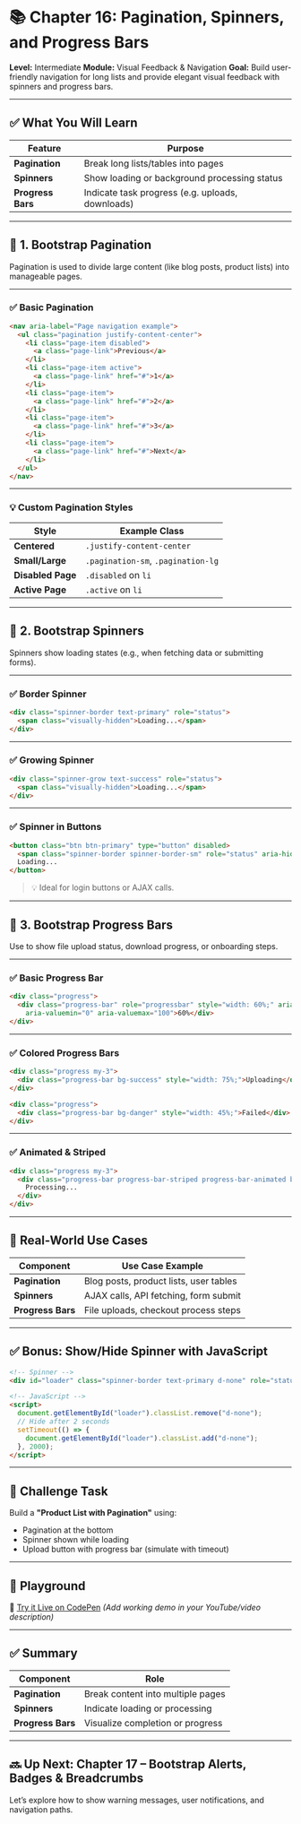 # 📚 Chapter 16: Pagination, Spinners, and Progress Bars

**Level:** Intermediate
**Module:** Visual Feedback & Navigation
**Goal:** Build user-friendly navigation for long lists and provide elegant visual feedback with spinners and progress bars.

---

## ✅ What You Will Learn

| Feature           | Purpose                                          |
| ----------------- | ------------------------------------------------ |
| **Pagination**    | Break long lists/tables into pages               |
| **Spinners**      | Show loading or background processing status     |
| **Progress Bars** | Indicate task progress (e.g. uploads, downloads) |

---

## 🔹 1. Bootstrap Pagination

Pagination is used to divide large content (like blog posts, product lists) into manageable pages.

---

### ✅ Basic Pagination

```html
<nav aria-label="Page navigation example">
  <ul class="pagination justify-content-center">
    <li class="page-item disabled">
      <a class="page-link">Previous</a>
    </li>
    <li class="page-item active">
      <a class="page-link" href="#">1</a>
    </li>
    <li class="page-item">
      <a class="page-link" href="#">2</a>
    </li>
    <li class="page-item">
      <a class="page-link" href="#">3</a>
    </li>
    <li class="page-item">
      <a class="page-link" href="#">Next</a>
    </li>
  </ul>
</nav>
```

---

### 💡 Custom Pagination Styles

| Style             | Example Class                      |
| ----------------- | ---------------------------------- |
| **Centered**      | `.justify-content-center`          |
| **Small/Large**   | `.pagination-sm`, `.pagination-lg` |
| **Disabled Page** | `.disabled` on `li`                |
| **Active Page**   | `.active` on `li`                  |

---

## 🔹 2. Bootstrap Spinners

Spinners show loading states (e.g., when fetching data or submitting forms).

---

### ✅ Border Spinner

```html
<div class="spinner-border text-primary" role="status">
  <span class="visually-hidden">Loading...</span>
</div>
```

---

### ✅ Growing Spinner

```html
<div class="spinner-grow text-success" role="status">
  <span class="visually-hidden">Loading...</span>
</div>
```

---

### ✅ Spinner in Buttons

```html
<button class="btn btn-primary" type="button" disabled>
  <span class="spinner-border spinner-border-sm" role="status" aria-hidden="true"></span>
  Loading...
</button>
```

> 💡 Ideal for login buttons or AJAX calls.

---

## 🔹 3. Bootstrap Progress Bars

Use to show file upload status, download progress, or onboarding steps.

---

### ✅ Basic Progress Bar

```html
<div class="progress">
  <div class="progress-bar" role="progressbar" style="width: 60%;" aria-valuenow="60"
    aria-valuemin="0" aria-valuemax="100">60%</div>
</div>
```

---

### ✅ Colored Progress Bars

```html
<div class="progress my-3">
  <div class="progress-bar bg-success" style="width: 75%;">Uploading</div>
</div>

<div class="progress">
  <div class="progress-bar bg-danger" style="width: 45%;">Failed</div>
</div>
```

---

### ✅ Animated & Striped

```html
<div class="progress my-3">
  <div class="progress-bar progress-bar-striped progress-bar-animated bg-info" style="width: 90%;">
    Processing...
  </div>
</div>
```

---

## 🧠 Real-World Use Cases

| Component         | Use Case Example                       |
| ----------------- | -------------------------------------- |
| **Pagination**    | Blog posts, product lists, user tables |
| **Spinners**      | AJAX calls, API fetching, form submit  |
| **Progress Bars** | File uploads, checkout process steps   |

---

## ✅ Bonus: Show/Hide Spinner with JavaScript

```html
<!-- Spinner -->
<div id="loader" class="spinner-border text-primary d-none" role="status"></div>

<!-- JavaScript -->
<script>
  document.getElementById("loader").classList.remove("d-none");
  // Hide after 2 seconds
  setTimeout(() => {
    document.getElementById("loader").classList.add("d-none");
  }, 2000);
</script>
```

---

## 🎯 Challenge Task

Build a **"Product List with Pagination"** using:

* Pagination at the bottom
* Spinner shown while loading
* Upload button with progress bar (simulate with timeout)

---

## 🧪 Playground

🔗 [Try it Live on CodePen](https://codepen.io/) *(Add working demo in your YouTube/video description)*

---

## ✅ Summary

| Component         | Role                              |
| ----------------- | --------------------------------- |
| **Pagination**    | Break content into multiple pages |
| **Spinners**      | Indicate loading or processing    |
| **Progress Bars** | Visualize completion or progress  |

---

## 🔜 Up Next: Chapter 17 – Bootstrap Alerts, Badges & Breadcrumbs

Let’s explore how to show warning messages, user notifications, and navigation paths.

